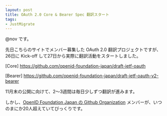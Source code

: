 ```yaml
---
layout: post
title: OAuth 2.0 Core & Bearer Spec 翻訳スタート
tags:
- JustMigrate
---
```

<p>@nov です。</p>

<p>先日こちらのサイトでメンバー募集した OAuth 2.0 翻訳プロジェクトですが、26日に Kick-off して27日から実際に翻訳活動をスタートしました。</p>
<p>[Core] <a href="https://github.com/openid-foundation-japan/draft-ietf-oauth"><a href="https://github.com/openid-foundation-japan/draft-ietf-oauth">https://github.com/openid-foundation-japan/draft-ietf-oauth</a></a></p>
<p>[Bearer] <a href="https://github.com/openid-foundation-japan/draft-ietf-oauth-v2-bearer"><a href="https://github.com/openid-foundation-japan/draft-ietf-oauth-v2-bearer">https://github.com/openid-foundation-japan/draft-ietf-oauth-v2-bearer</a></a></p>
<p>11月末の公開に向けて、2〜3週間は毎日少しずつ翻訳が進みます。</p>

<p>しかし、<a href="https://github.com/openid-foundation-japan">OpenID Foundation Japan の Github Organization</a> メンバーが、いつのまにか20人超えていてびっくりです。</p>
